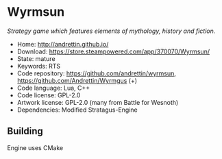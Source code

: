 # Wyrmsun

_Strategy game which features elements of mythology, history and fiction._

- Home: http://andrettin.github.io/
- Download: https://store.steampowered.com/app/370070/Wyrmsun/
- State: mature
- Keywords: RTS
- Code repository: https://github.com/andrettin/wyrmsun, https://github.com/Andrettin/Wyrmgus (+)
- Code language: Lua, C++
- Code license: GPL-2.0
- Artwork license: GPL-2.0 (many from Battle for Wesnoth)
- Dependencies: Modified Stratagus-Engine

## Building

Engine uses CMake

